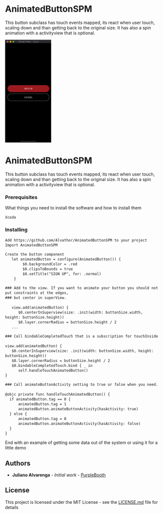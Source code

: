 # AnimatedButtonSPM

This button subclass has touch events mapped, its react when user touch,  scaling down and than getting back to the original size.
It has also a spin animation with a activityview that is optional.

<img height="30%" width="30%" src="https://github.com/Alvathor/AnimatedButtonSPM/blob/master/ezgif.com-video-to-gif.gif" alt="AnimatedButton.gif"></img>



# AnimatedButtonSPM

This button subclass has touch events mapped, its react when user touch,  scaling down and than getting back to the original size. It has also a spin animation with a activityview that is optional.

### Prerequisites

What things you need to install the software and how to install them

```
Xcode
```

### Installing

```
Add https://github.com/Alvathor/AnimatedButtonSPM to your project
Import AnimatedButtonSPM
```

```
Create the button component
   let animatedButton = configure(AnimatedButton()) {
        $0.backgroundColor = .red
        $0.clipsToBounds = true
        $0.setTitle("SIGN UP", for: .normal)
    }
```

```
### Add to the view. If you want to animate your button you should not put constraints at the edges, 
### but center in superView.

   view.add(animatedButton) {
      $0.centerInSuperview(size: .init(width: buttonSize.width, height: buttonSize.height))
      $0.layer.cornerRadius = buttonSize.height / 2
   ...            
```

```
### Call bindableCompletedTouch that is a subscription for touchInside

view.add(animatedButton) {
   $0.centerInSuperview(size: .init(width: buttonSize.width, height: buttonSize.height))
   $0.layer.cornerRadius = buttonSize.height / 2
   $0.bindableCompletedTouch.bind { _ in
      self.handleTouchAnimatedButton()
}
```

```
### Call animateButtonActivity setting to true or false when you need.

@objc private func handleTouchAnimatedButton() {
  if animatedButton.tag == 0 {
      animatedButton.tag = 1
      animatedButton.animateButtonActivity(hasActivity: true)
  } else {
      animatedButton.tag = 0
      animatedButton.animateButtonActivity(hasActivity: false)
  }
}
```

End with an example of getting some data out of the system or using it for a little demo


## Authors

* **Juliano Alvarenga** - *Initial work* - [PurpleBooth](https://github.com/Alvathor)

## License

This project is licensed under the MIT License - see the [LICENSE.md](LICENSE.md) file for details
